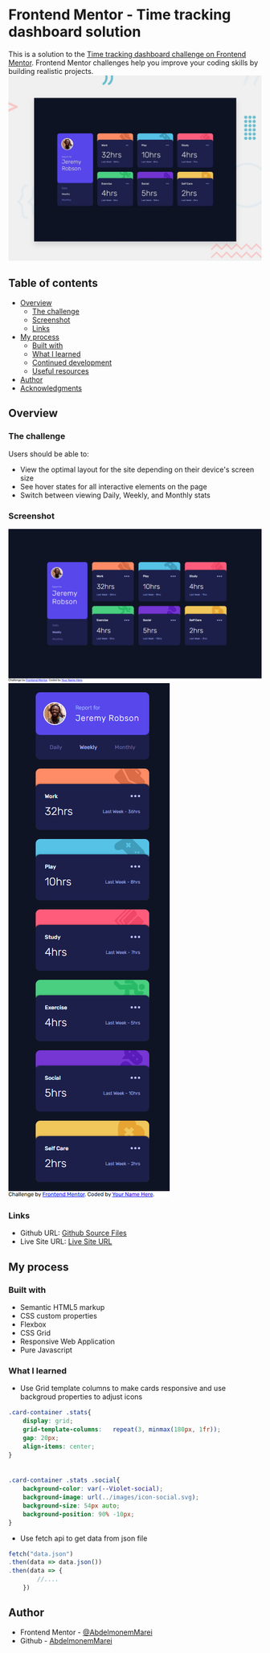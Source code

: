 # Frontend Mentor - Time tracking dashboard solution

This is a solution to the [Time tracking dashboard challenge on Frontend Mentor](https://www.frontendmentor.io/challenges/time-tracking-dashboard-UIQ7167Jw). Frontend Mentor challenges help you improve your coding skills by building realistic projects. 
![Design preview for the Time tracking dashboard coding challenge](./design/desktop-preview.jpg)

## Table of contents

- [Overview](#overview)
  - [The challenge](#the-challenge)
  - [Screenshot](#screenshot)
  - [Links](#links)
- [My process](#my-process)
  - [Built with](#built-with)
  - [What I learned](#what-i-learned)
  - [Continued development](#continued-development)
  - [Useful resources](#useful-resources)
- [Author](#author)
- [Acknowledgments](#acknowledgments)


## Overview

### The challenge

Users should be able to:

- View the optimal layout for the site depending on their device's screen size
- See hover states for all interactive elements on the page
- Switch between viewing Daily, Weekly, and Monthly stats

### Screenshot

![Large Screen](./screenshot1.png) 
![Small Screen](./screenshot2.png) 

### Links

- Github URL: [Github Source Files](https://github.com/AbdelmonemMarei/Front-End-Mentor-Challenges/tree/main/Junior/time-tracking-dashboard-main)
- Live Site URL: [Live Site URL](https://abdelmonemmarei.github.io/Front-End-Mentor-Challenges/Junior/time-tracking-dashboard-main/)

## My process

### Built with

- Semantic HTML5 markup
- CSS custom properties
- Flexbox
- CSS Grid
- Responsive Web Application
- Pure Javascript

### What I learned

- Use Grid template columns to make cards responsive and use backgroud properties to adjust icons 

```css
.card-container .stats{
    display: grid;
    grid-template-columns:   repeat(3, minmax(180px, 1fr));
    gap: 20px;
    align-items: center;
}


.card-container .stats .social{
    background-color: var(--Violet-social);
    background-image: url(../images/icon-social.svg);
    background-size: 54px auto;
    background-position: 90% -10px;
}
```
- Use fetch api to get data from json file
```js
fetch("data.json")
.then(data => data.json())
.then(data => {
        //....
    })
```

## Author

- Frontend Mentor - [@AbdelmonemMarei](https://www.frontendmentor.io/profile/AbdelmonemMarei)
- Github - [AbdelmonemMarei](https://github.com/AbdelmonemMarei)

